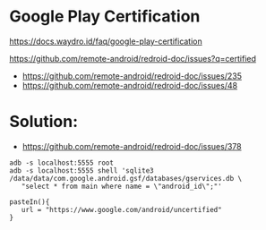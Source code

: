 # Google Play Certification
https://docs.waydro.id/faq/google-play-certification

https://github.com/remote-android/redroid-doc/issues?q=certified
- https://github.com/remote-android/redroid-doc/issues/235
- https://github.com/remote-android/redroid-doc/issues/48

# Solution:
- https://github.com/remote-android/redroid-doc/issues/378

```
adb -s localhost:5555 root
adb -s localhost:5555 shell 'sqlite3 /data/data/com.google.android.gsf/databases/gservices.db \
   "select * from main where name = \"android_id\";"'
```
```
pasteIn(){
   url = "https://www.google.com/android/uncertified"
}
```
